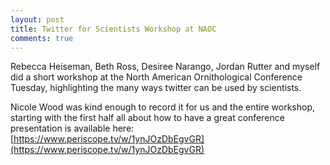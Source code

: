 ```yaml
---
layout: post
title: Twitter for Scientists Workshop at NAOC
comments: true
---
```


Rebecca Heiseman, Beth Ross, Desiree Narango, Jordan Rutter and myself did a short workshop at the North American Ornithological Conference Tuesday, highlighting the many ways twitter can be used by scientists. 

Nicole Wood was kind enough to record it for us and the entire workshop, starting with the first half all about how to have a great conference presentation is available here: [https://www.periscope.tv/w/1ynJOzDbEgvGR](https://www.periscope.tv/w/1ynJOzDbEgvGR)
